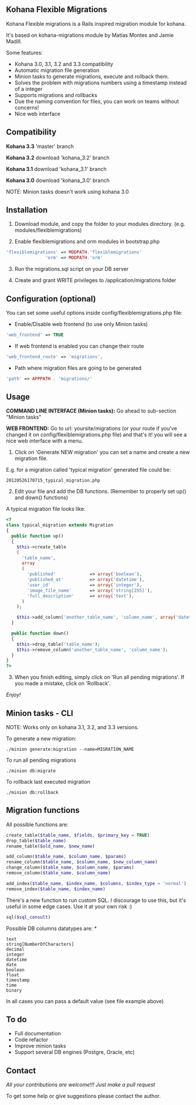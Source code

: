 ## Kohana Flexible Migrations

Kohana Flexible migrations is a Rails inspired migration module for kohana.

It's based on kohana-migrations module by Matías Montes and Jamie Madill.

Some features:

* Kohana 3.0, 3.1, 3.2 and 3.3 compatibility
* Automatic migration file generation
* Minion tasks to generate migrations, execute and rollback them.
* Solves the problem with migrations numbers using a timestamp instead of a integer
* Supports migrations and rollbacks
* Due the naming convention for files, you can work on teams without concerns!
* Nice web interface

## Compatibility

**Kohana 3.3** 'master' branch

**Kohana 3.2** download 'kohana_3.2' branch

**Kohana 3.1** download 'kohana_3.1' branch

**Kohana 3.0** download 'kohana_3.0' branch

NOTE: Minion tasks doesn't work using kohana 3.0

## Installation

1) Download module, and copy the folder to your modules directory. (e.g. modules/flexiblemigrations)

2) Enable flexiblemigrations and orm modules in bootstrap.php

```php
'flexiblemigrations' => MODPATH.'flexiblemigrations'
               'orm' => MODPATH.'orm'
```

3) Run the migrations.sql script on your DB server

4) Create and grant WRITE privileges to /application/migrations folder

## Configuration (optional)

You can set some useful options inside config/flexiblemigrations.php file:

- Enable/Disable web frontend (to use only Minion tasks)
```php
'web_frontend' => TRUE
```

- If web frontend is enabled you can change their route
```php
'web_frontend_route' => 'migrations',
```

- Path where migration files are going to be generated
```php
'path' => APPPATH . 'migrations/'
```

## Usage

**COMMAND LINE INTERFACE (Minion tasks):** Go ahead to sub-section "Minion tasks"

**WEB FRONTEND:** Go to url: yoursite/migrations (or your route if you've changed it on config/flexiblemigrations.php file) and that's it! you will see a nice web interface with a menu.

1) Click on 'Generate NEW migration' you can set a name and create a new migration file.

E.g. for a migration called 'typical migration' generated file could be:

```
20120526170715_typical_migration.php
```

2) Edit your file and add the DB functions. (Remember to properly set up() and down() functions)


A typical migration file looks like:

```php
<?
class typical_migration extends Migration
{
  public function up()
  {
    $this->create_table
    (
      'table_name',
      array
      (
        'published'             => array('boolean'),
        'published_at'          => array('datetime'),
        'user_id'               => array('integer'),
        'image_file_name'       => array('string[255]'),
        'full_description'      => array('text'),
      )
    );

    $this->add_column('another_table_name', 'column_name', array('datetime', 'default' => NULL));
  }

  public function down()
  {
    $this->drop_table('table_name');
    $this->remove_column('another_table_name', 'column_name');
  }
}
?>
```

3) When you finish editing, simply click on 'Run all pending migrations'. If you made a mistake, click on 'Rollback'.

*Enjoy!*

## Minion tasks - CLI

NOTE: Works only on kohana 3.1, 3.2, and 3.3 versions.

To generate a new migration:
```
./minion generate:migration --name=MIGRATION_NAME
```

To run all pending migrations
```
./minion db:migrate
```

To rollback last executed migration
```
./minion db:rollback
```

## Migration functions

All possible functions are:

```php
create_table($table_name, $fields, $primary_key = TRUE)
drop_table($table_name)
rename_table($old_name, $new_name)

add_column($table_name, $column_name, $params)
rename_column($table_name, $column_name, $new_column_name)
change_column($table_name, $column_name, $params)
remove_column($table_name, $column_name)

add_index($table_name, $index_name, $columns, $index_type = 'normal')
remove_index($table_name, $index_name)
```

There's a new function to run custom SQL. I discourage to use this, but it's useful in some edge cases. Use it at your own risk :)
```php
sql($sql_consult)
```

Possible DB columns datatypes are: *

```
text
string[NumberOfCharacters]
decimal
integer
datetime
date
boolean
float
timestamp
time
binary
```

In all cases you can pass a default value (see file example above)

## To do

* Full documentation
* Code refactor
* Improve minion tasks
* Support several DB engines (Postgre, Oracle, etc)

## Contact

*All your contributions are welcome!!! Just make a pull request*

To get some help or give suggestions please contact the author.



